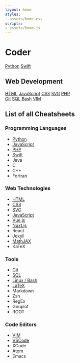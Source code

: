 ```yaml
---
layout: home
styles:
- assets/home.css
scripts:
- assets/home.js
---
```


# Coder

<section class="quick-links-container">
  <div class="home-col-2">
    <a class="home-card python" href="Python/README">Python</a>
    <a class="home-card swift" href="Swift/README">Swift</a>
  </div>
  <div class="home-card-section">
    <h2>Web Development</h2>
    <div class="home-col-2">
      <a class="home-card html" href="HTML/README">HTML</a>
      <a class="home-card javascript" href="JavaScript/README">JavaScript</a>
      <a class="home-card css" href="CSS/README">CSS</a>
      <a class="home-card svg" href="SVG/README">SVG</a>
      <a class="home-card php" href="PHP/README">PHP</a>
    </div>
  </div>
  <div class="home-col-2">
    <a class="home-card git" href="Tools/git">Git</a>
    <a class="home-card sql" href="SQL/sql">SQL</a>
    <a class="home-card bash" href="Tools/bash">Bash</a>
    <a class="home-card vim" href="Editors/vim">VIM</a>
  </div>
</section>

<section>

## List of all Cheatsheets

### Programming Languages
* [Python](Python/README)
* [JavaScript](JavaScript/README)
* [PHP](PHP/README)
* [Swift](Swift/README)
* Java
* C
* C++
* Fortran


### Web Technologies
* [HTML](HTML/README)
* [CSS](CSS/README)
* [SVG](SVG/README)
* [JavaScript](JavaScript/README)
* [Vue.js](JavaScript/library-vue)
* [Nuxt.js](JavaScript/library-nuxt)
* React
* [Jekyll](Jekyll/jekyll)
* [MathJAX](Math/mathjax)
* KaTeX


### Tools
* [Git](Tools/git)
* [SQL](SQL/sql)
* [Linux / Bash](Tools/bash)
* [LaTeX](Math/latex)
* Markdown
* Zsh
* RegEx
* Gnuplot
* ROOT


### Code Editors
* [VIM](Editors/vim)
* [VSCode](Editors/vscode)
* XCode
* Atom
* Emacs

</section>
